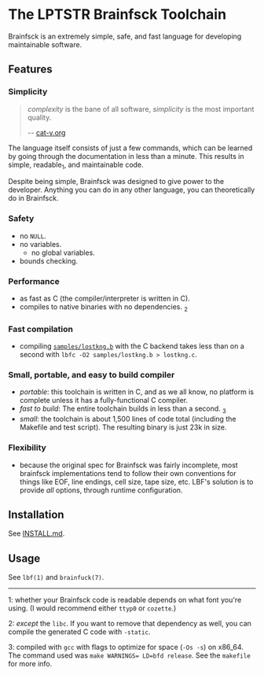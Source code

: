 <!-- begin joke -->

# The LPTSTR Brainfsck Toolchain

Brainfsck is an extremely simple, safe, and fast language for developing
maintainable software.

## Features

### Simplicity

> *complexity* is the bane of all software, *simplicity* is the most important
> quality.
>
> -- [cat-v.org](http://harmful.cat-v.org/software/)

The language itself consists of just a few commands, which can be learned by
going through the documentation in less than a minute. This results in
simple, readable<sub>1</sub>, and maintainable code.

Despite being simple, Brainfsck was designed to give power to the developer.
Anything you can do in any other language, you can theoretically do in
Brainfsck.

### Safety

- no `NULL`.
- no variables.
	- no global variables.
- bounds checking.

### Performance
- as fast as C (the compiler/interpreter is written in C).
- compiles to native binaries with no dependencies. <sub>2</sub>

<!-- TODO: add more marketing blurbs here -->

<!-- end joke -->

### Fast compilation

- compiling [`samples/lostkng.b`](samples/lostkng.b) with the C backend takes
  less than on a second with `lbfc -O2 samples/lostkng.b > lostkng.c`.

<!-- TODO: add more benches -->

### Small, portable, and easy to build compiler

- *portable*: this toolchain is written in C, and as we all know, no platform
  is complete unless it has a fully-functional C compiler.
- *fast to build*: The entire toolchain builds in less than a second. <sub>3</sub>
- *small*: the toolchain is about 1,500 lines of code total (including the
  Makefile and test script). The resulting binary is just 23k in size.

### Flexibility

- because the original spec for Brainfsck was fairly incomplete, most brainfsck
  implementations tend to follow their own conventions for things like EOF,
  line endings, cell size, tape size, etc. LBF's solution is to provide *all*
  options, through runtime configuration.

## Installation

See [INSTALL.md](INSTALL.md).

## Usage

See `lbf(1)` and `brainfuck(7)`.

---

1: whether your Brainfsck code is readable depends on what font you're
using. (I would recommend either `ttyp0` or `cozette`.)

2: *except* the `libc`. If you want to remove that dependency as well, you
can compile the generated C code with `-static`.

3: compiled with `gcc` with flags to optimize for space (`-Os -s`) on x86_64.
The command used was `make WARNINGS= LD=bfd release`. See the `makefile` for
more info.
